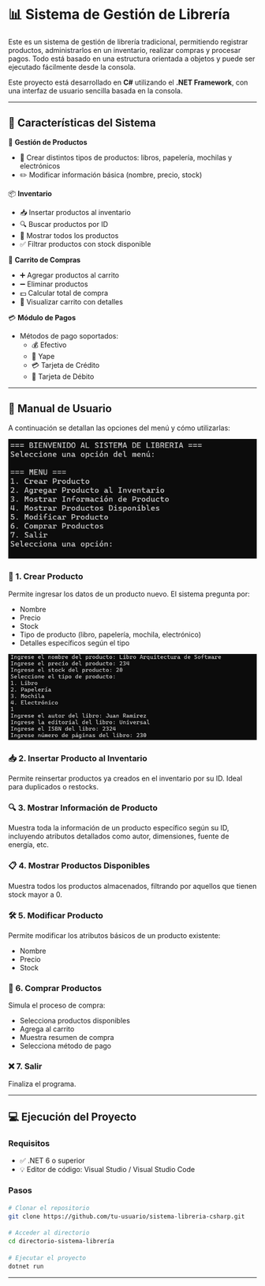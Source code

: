 # 📊 Sistema de Gestión de Librería
Este es un sistema de gestión de librería tradicional, permitiendo registrar productos, administrarlos en un inventario, realizar compras y procesar pagos. Todo está basado en una estructura orientada a objetos y puede ser ejecutado fácilmente desde la consola.

Este proyecto está desarrollado en **C#** utilizando el **.NET Framework**, con una interfaz de usuario sencilla basada en la consola.

---

## 🧩 Características del Sistema

🔹 **Gestión de Productos**
- 🎯 Crear distintos tipos de productos: libros, papelería, mochilas y electrónicos
- ✏️ Modificar información básica (nombre, precio, stock)

📦 **Inventario**
- 📥 Insertar productos al inventario
- 🔍 Buscar productos por ID
- 📃 Mostrar todos los productos
- ✅ Filtrar productos con stock disponible

🛒 **Carrito de Compras**
- ➕ Agregar productos al carrito
- ➖ Eliminar productos
- 💵 Calcular total de compra
- 🧾 Visualizar carrito con detalles

💳 **Módulo de Pagos**
- Métodos de pago soportados:
  - 💰 Efectivo
  - 📱 Yape
  - 💳 Tarjeta de Crédito
  - 🏧 Tarjeta de Débito

---

## 🧭 Manual de Usuario

A continuación se detallan las opciones del menú y cómo utilizarlas:

![Menú Principal](Documentacion/Imagenes/00_MenuPrincipal.png)

### 📘 1. Crear Producto
Permite ingresar los datos de un producto nuevo. El sistema pregunta por:
- Nombre
- Precio
- Stock
- Tipo de producto (libro, papelería, mochila, electrónico)
- Detalles específicos según el tipo

![Crear Producto](Documentacion/Imagenes/01_CrearProducto.png)

### 📥 2. Insertar Producto al Inventario
Permite reinsertar productos ya creados en el inventario por su ID. Ideal para duplicados o restocks.

### 🔍 3. Mostrar Información de Producto
Muestra toda la información de un producto específico según su ID, incluyendo atributos detallados como autor, dimensiones, fuente de energía, etc.

### 📋 4. Mostrar Productos Disponibles
Muestra todos los productos almacenados, filtrando por aquellos que tienen stock mayor a 0.

### 🛠️ 5. Modificar Producto
Permite modificar los atributos básicos de un producto existente:
- Nombre
- Precio
- Stock

### 🛒 6. Comprar Productos
Simula el proceso de compra:
- Selecciona productos disponibles
- Agrega al carrito
- Muestra resumen de compra
- Selecciona método de pago

### ❌ 7. Salir
Finaliza el programa.

---

## 💻 Ejecución del Proyecto

### Requisitos
- ✅ .NET 6 o superior
- 💡 Editor de código: Visual Studio / Visual Studio Code

### Pasos

```bash
# Clonar el repositorio
git clone https://github.com/tu-usuario/sistema-libreria-csharp.git

# Acceder al directorio
cd directorio-sistema-librería

# Ejecutar el proyecto
dotnet run
```
---

